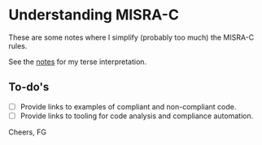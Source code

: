 # Understanding MISRA-C

These are some notes where I simplify (probably too much) the MISRA-C rules.

See the [notes](./notes.md) for my terse interpretation. 

## To-do's
- [ ] Provide links to examples of compliant and non-compliant code. 
- [ ] Provide links to tooling for code analysis and compliance automation.

Cheers,
FG